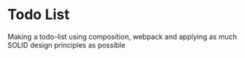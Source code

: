 # Todo List

Making a todo-list using composition, webpack and applying as much SOLID design principles as possible